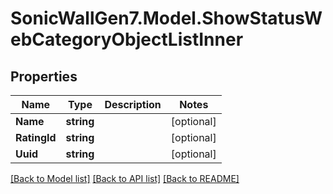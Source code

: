 # SonicWallGen7.Model.ShowStatusWebCategoryObjectListInner

## Properties

Name | Type | Description | Notes
------------ | ------------- | ------------- | -------------
**Name** | **string** |  | [optional] 
**RatingId** | **string** |  | [optional] 
**Uuid** | **string** |  | [optional] 

[[Back to Model list]](../README.md#documentation-for-models) [[Back to API list]](../README.md#documentation-for-api-endpoints) [[Back to README]](../README.md)

